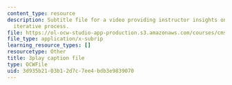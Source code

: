 ```yaml
---
content_type: resource
description: Subtitle file for a video providing instructor insights on teaching the
  iterative process.
file: https://ol-ocw-studio-app-production.s3.amazonaws.com/courses/cms-611j-creating-video-games-fall-2014/3d935b2103b12d7c7ee4bdb3e9839070_B3_z1qTD2ZE.srt
file_type: application/x-subrip
learning_resource_types: []
resourcetype: Other
title: 3play caption file
type: OCWFile
uid: 3d935b21-03b1-2d7c-7ee4-bdb3e9839070
---
```


